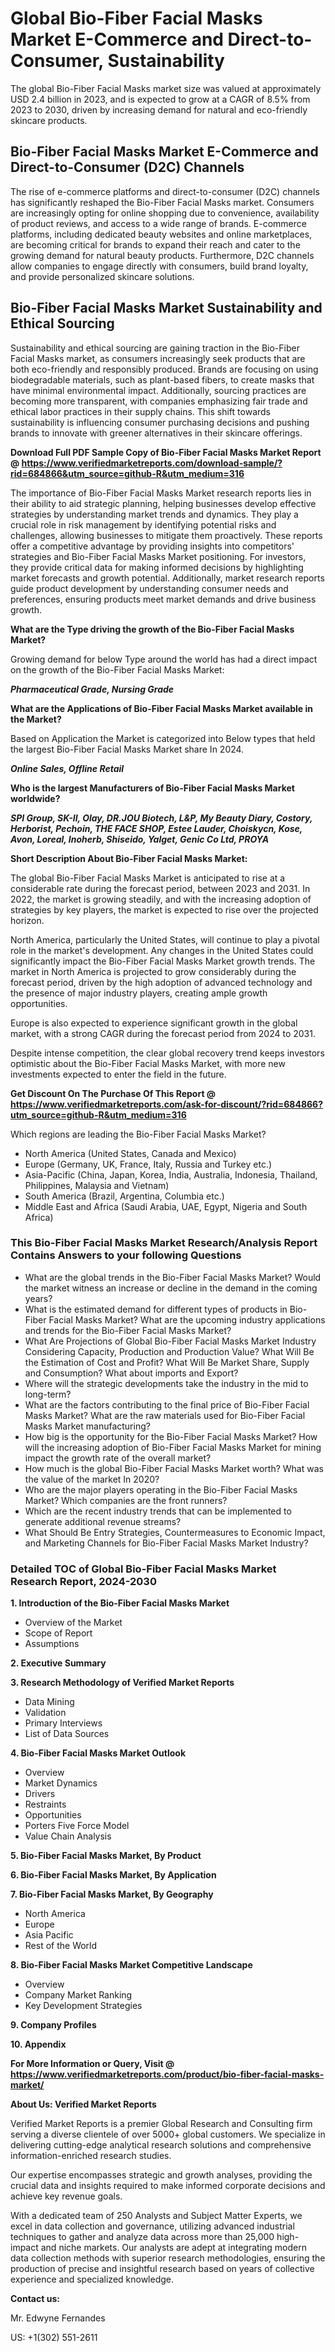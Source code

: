<h1>Global Bio-Fiber Facial Masks Market E-Commerce and Direct-to-Consumer, Sustainability</h1><p class=""><p>The global Bio-Fiber Facial Masks market size was valued at approximately USD 2.4 billion in 2023, and is expected to grow at a CAGR of 8.5% from 2023 to 2030, driven by increasing demand for natural and eco-friendly skincare products.</p><h2>Bio-Fiber Facial Masks Market E-Commerce and Direct-to-Consumer (D2C) Channels</h2><p>The rise of e-commerce platforms and direct-to-consumer (D2C) channels has significantly reshaped the Bio-Fiber Facial Masks market. Consumers are increasingly opting for online shopping due to convenience, availability of product reviews, and access to a wide range of brands. E-commerce platforms, including dedicated beauty websites and online marketplaces, are becoming critical for brands to expand their reach and cater to the growing demand for natural beauty products. Furthermore, D2C channels allow companies to engage directly with consumers, build brand loyalty, and provide personalized skincare solutions.</p><h2>Bio-Fiber Facial Masks Market Sustainability and Ethical Sourcing</h2><p>Sustainability and ethical sourcing are gaining traction in the Bio-Fiber Facial Masks market, as consumers increasingly seek products that are both eco-friendly and responsibly produced. Brands are focusing on using biodegradable materials, such as plant-based fibers, to create masks that have minimal environmental impact. Additionally, sourcing practices are becoming more transparent, with companies emphasizing fair trade and ethical labor practices in their supply chains. This shift towards sustainability is influencing consumer purchasing decisions and pushing brands to innovate with greener alternatives in their skincare offerings.</p></p><p class=""><strong>Download Full PDF Sample Copy of Bio-Fiber Facial Masks Market Report @ <a href="https://www.verifiedmarketreports.com/download-sample/?rid=684866&utm_source=github-R&utm_medium=316" target="_blank">https://www.verifiedmarketreports.com/download-sample/?rid=684866&utm_source=github-R&utm_medium=316</a></strong></p><p>The importance of&nbsp;Bio-Fiber Facial Masks Market research reports lies in their ability to aid strategic planning, helping businesses develop effective strategies by understanding market trends and dynamics. They play a crucial role in risk management by identifying potential risks and challenges, allowing businesses to mitigate them proactively. These reports offer a competitive advantage by providing insights into competitors' strategies and Bio-Fiber Facial Masks Market positioning. For investors, they provide critical data for making informed decisions by highlighting market forecasts and growth potential. Additionally, market research reports guide product development by understanding consumer needs and preferences, ensuring products meet market demands and drive business growth.</p><p><strong>What are the&nbsp;Type driving the growth of the Bio-Fiber Facial Masks Market?</strong></p><p id="" class="">Growing demand for below Type around the world has had a direct impact on the growth of the Bio-Fiber Facial Masks Market:</p><p class=""><em><strong>Pharmaceutical Grade, Nursing Grade</strong></em></p><p class=""><strong>What are the&nbsp;Applications&nbsp;of Bio-Fiber Facial Masks Market available in the Market?</strong></p><p id="" class="">Based on Application the Market is categorized into Below types that held the largest Bio-Fiber Facial Masks Market share In 2024.</p><p class=""><em><strong>Online Sales, Offline Retail</strong></em></p><p class=""><strong>Who is the largest Manufacturers of Bio-Fiber Facial Masks Market worldwide?</strong></p><p><em><strong>SPI Group, SK-II, Olay, DR.JOU Biotech, L&P, My Beauty Diary, Costory, Herborist, Pechoin, THE FACE SHOP, Estee Lauder, Choiskycn, Kose, Avon, Loreal, Inoherb, Shiseido, Yalget, Genic Co Ltd, PROYA</strong></em></p><p id="" class=""><strong>Short Description About Bio-Fiber Facial Masks Market:</strong></p><p>The global Bio-Fiber Facial Masks Market is anticipated to rise at a considerable rate during the forecast period, between 2023 and 2031. In 2022, the market is growing steadily, and with the increasing adoption of strategies by key players, the market is expected to rise over the projected horizon.</p><p>North America, particularly the United States, will continue to play a pivotal role in the market's development. Any changes in the United States could significantly impact the Bio-Fiber Facial Masks Market growth trends. The market in North America is projected to grow considerably during the forecast period, driven by the high adoption of advanced technology and the presence of major industry players, creating ample growth opportunities.</p><p>Europe is also expected to experience significant growth in the global market, with a strong CAGR during the forecast period from 2024 to 2031.</p><p>Despite intense competition, the clear global recovery trend keeps investors optimistic about the Bio-Fiber Facial Masks Market, with more new investments expected to enter the field in the future.</p><p id="" class=""><strong>Get Discount On The Purchase Of This Report @ <a href="https://www.verifiedmarketreports.com/ask-for-discount/?rid=684866?utm_source=github-R&utm_medium=316" target="_blank">https://www.verifiedmarketreports.com/ask-for-discount/?rid=684866?utm_source=github-R&utm_medium=316</a></strong></p><p class="">Which regions are leading the Bio-Fiber Facial Masks Market?</p><ul><li>North America (United States, Canada and Mexico)</li><li>Europe (Germany, UK, France, Italy, Russia and Turkey etc.)</li><li>Asia-Pacific (China, Japan, Korea, India, Australia, Indonesia, Thailand, Philippines, Malaysia and Vietnam)</li><li>South America (Brazil, Argentina, Columbia etc.)</li><li>Middle East and Africa (Saudi Arabia, UAE, Egypt, Nigeria and South Africa)</li></ul><h3 id="" class="">This Bio-Fiber Facial Masks Market Research/Analysis Report Contains Answers to your following Questions</h3><ul><li>What are the global trends in the Bio-Fiber Facial Masks Market? Would the market witness an increase or decline in the demand in the coming years?</li><li>What is the estimated demand for different types of products in Bio-Fiber Facial Masks Market? What are the upcoming industry applications and trends for the Bio-Fiber Facial Masks Market?</li><li>What Are Projections of Global Bio-Fiber Facial Masks Market Industry Considering Capacity, Production and Production Value? What Will Be the Estimation of Cost and Profit? What Will Be Market Share, Supply and Consumption? What about imports and Export?</li><li>Where will the strategic developments take the industry in the mid to long-term?</li><li>What are the factors contributing to the final price of Bio-Fiber Facial Masks Market? What are the raw materials used for Bio-Fiber Facial Masks Market manufacturing?</li><li>How big is the opportunity for the Bio-Fiber Facial Masks Market? How will the increasing adoption of Bio-Fiber Facial Masks Market for mining impact the growth rate of the overall market?</li><li>How much is the global Bio-Fiber Facial Masks Market worth? What was the value of the market In 2020?</li><li>Who are the major players operating in the Bio-Fiber Facial Masks Market? Which companies are the front runners?</li><li>Which are the recent industry trends that can be implemented to generate additional revenue streams?</li><li>What Should Be Entry Strategies, Countermeasures to Economic Impact, and Marketing Channels for Bio-Fiber Facial Masks Market Industry?</li></ul><h3 id="" class="">Detailed TOC of Global Bio-Fiber Facial Masks Market Research Report, 2024-2030</h3><p id="" class=""><strong>1. Introduction of the Bio-Fiber Facial Masks Market</strong></p><ul><li>Overview of the Market</li><li>Scope of Report</li><li>Assumptions</li></ul><p id="" class=""><strong>2. Executive Summary</strong></p><p id="" class=""><strong>3. Research Methodology of Verified Market Reports</strong></p><ul><li>Data Mining</li><li>Validation</li><li>Primary Interviews</li><li>List of Data Sources</li></ul><p id="" class=""><strong>4. Bio-Fiber Facial Masks Market Outlook</strong></p><ul><li>Overview</li><li>Market Dynamics</li><li>Drivers</li><li>Restraints</li><li>Opportunities</li><li>Porters Five Force Model</li><li>Value Chain Analysis</li></ul><p id="" class=""><strong>5. Bio-Fiber Facial Masks Market, By Product</strong></p><p id="" class=""><strong>6. Bio-Fiber Facial Masks Market, By Application</strong></p><p id="" class=""><strong>7. Bio-Fiber Facial Masks Market, By Geography</strong></p><ul><li>North America</li><li>Europe</li><li>Asia Pacific</li><li>Rest of the World</li></ul><p id="" class=""><strong>8. Bio-Fiber Facial Masks Market Competitive Landscape</strong></p><ul><li>Overview</li><li>Company Market Ranking</li><li>Key Development Strategies</li></ul><p id="" class=""><strong>9. Company Profiles</strong></p><p id="" class=""><strong>10. Appendix</strong></p><p id="" class=""><strong>For More Information or Query, Visit @ <a href="https://www.verifiedmarketreports.com/product/bio-fiber-facial-masks-market/" target="_blank">https://www.verifiedmarketreports.com/product/bio-fiber-facial-masks-market/</a></strong></p><p id="" class=""><strong>About Us: Verified Market Reports</strong></p><p id="" class="">Verified Market Reports is a premier Global Research and Consulting firm serving a diverse clientele of over 5000+ global customers. We specialize in delivering cutting-edge analytical research solutions and comprehensive information-enriched research studies.</p><p id="" class="">Our expertise encompasses strategic and growth analyses, providing the crucial data and insights required to make informed corporate decisions and achieve key revenue goals.</p><p id="" class="">With a dedicated team of 250 Analysts and Subject Matter Experts, we excel in data collection and governance, utilizing advanced industrial techniques to gather and analyze data across more than 25,000 high-impact and niche markets. Our analysts are adept at integrating modern data collection methods with superior research methodologies, ensuring the production of precise and insightful research based on years of collective experience and specialized knowledge.</p><p id="" class=""><strong>Contact us:</strong></p><p id="" class="">Mr. Edwyne Fernandes</p><p id="" class="">US: +1(302) 551-2611</p>